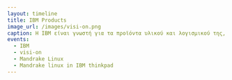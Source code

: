```yaml
---
layout: timeline 
title: IBM Products
image_url: /images/visi-on.png
caption: Η IBM είναι γνωστή για τα προϊόντα υλικού και λογισμικού της, συμπεριλαμβανομένων των υπολογιστών, των διακομιστών, των συστημάτων αποθήκευσης και του εξοπλισμού δικτύωσης. Παρέχει επίσης συμβουλευτικές, τεχνολογικές και επιχειρηματικές υπηρεσίες, όπως υπολογιστικό νέφος, ανάλυση δεδομένων και τεχνητή νοημοσύνη (AI).
events:
  - IBM
  - visi-on
  - Mandrake Linux
  - Mandrake linux in IBM thinkpad 
---
```

